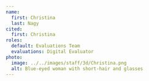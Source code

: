 ```yaml
---
name:
  first: Christina
  last: Nagy
cited:
  first: Christina
roles:
  default: Evaluations Team
  evaluations: Digital Evaluator
photo:
  image: ../../images/staff/3d/Christina.png
  alt: Blue-eyed woman with short-hair and glasses
---
```

